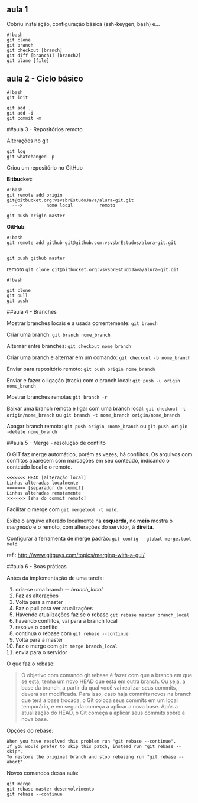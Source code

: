 ## aula 1

Cobriu instalação, configuração básica (ssh-keygen, bash) e...

```
#!bash
git clone
git branch
git checkout [branch]
git diff [branch1] [branch2]
git blame [file]

```

## aula 2 - Ciclo básico



```
#!bash
git init

git add .
git add -i
git commit -m
```



##aula 3 - Repositórios remoto

Alterações no git
```
git log
git whatchanged -p
```

Criou um repositório no GitHub

**Bitbucket**:
```
#!bash
git remote add origin              git@bitbucket.org:vsvsbrEstudoJava/alura-git.git
  --->         nome local          remoto

git push origin master
```

**GitHub**:
```
#!bash
git remote add github git@github.com:vsvsbrEstudos/alura-git.git


git push github master
```




remoto
```git clone git@bitbucket.org:vsvsbrEstudoJava/alura-git.git```

```
#!bash

git clone
git pull
git push
```

##aula 4 - Branches

Mostrar branches locais e a usada correntemente: `git branch`

Criar uma branch: `git branch nome_branch`

Alternar entre branches: `git checkout nome_branch`

Criar uma branch e alternar em um comando: `git checkout -b nome_branch`

Enviar para repositório remoto: `git push origin nome_branch`

Enviar e fazer o ligação (track) com o branch local: `git push -u origin nome_branch`

Mostrar branches remotas `git branch -r`

Baixar uma branch remota e ligar com uma branch local: `git checkout -t origin/nome_branch` ou `git branch -t nome_branch origin/nome_branch`

Apagar branch remota: `git push origin :nome_branch` ou `git push origin --delete nome_branch`

##aula 5 - Merge - resolução de conflito

O GIT faz merge automático, porém as vezes, há conflitos. Os arquivos com conflitos aparecem com marcações em seu conteúdo, indicando o conteúdo local e o remoto. 

```
<<<<<<< HEAD [alteração local]
Linhas alteradas localmente
======= [separador do commit]
Linhas alteradas remotamente
>>>>>>> [sha do commit remoto]
```

Facilitar o merge com `git mergetool -t meld`.

Exibe o arquivo alterado localmente na **esquerda**, no **meio** mostra o _mergeado_ e o remoto, com alterações do servidor, à **direita**.

Configurar a ferramenta de merge padrão: `git config --global merge.tool meld`

ref.: http://www.gitguys.com/topics/merging-with-a-gui/

##aula 6 - Boas práticas

Antes da implementação de uma tarefa:

1. cria-se uma branch -- _branch_local_
2. Faz as alterações
3. Volta para a master
4. Faz o pull para ver atualizações 
5. Havendo atualizações faz se o rebase `git rebase master branch_local`
  1. havendo conflitos, vai para a branch local
  2. resolve o conflito
  3. continua o rebase com `git rebase --continue`
6. Volta para a master
7. Faz o merge com `git merge branch_local`
8. envia para o servidor

O que faz o rebase:
> O objetivo com comando git rebase é fazer com que a branch em que se está,
> tenha um novo HEAD que está em outra branch. Ou seja, a base da branch, a
> partir da qual você vai realizar seus commits, deverá ser modificada. Para
> isso, caso haja commits novos na branch que terá a base trocada, o Git
> coloca seus commits em um local temporário, e em seguida começa a aplicar a
> nova base. Após a atualização do HEAD, o Git começa a aplicar seus commits
> sobre a nova base.

Opções do rebase:
```
When you have resolved this problem run "git rebase --continue".
If you would prefer to skip this patch, instead run "git rebase --skip".
To restore the original branch and stop rebasing run "git rebase --abort".
```


Novos comandos dessa aula:
```
git merge
git rebase master desenvolvimento
git rebase --continue
```



